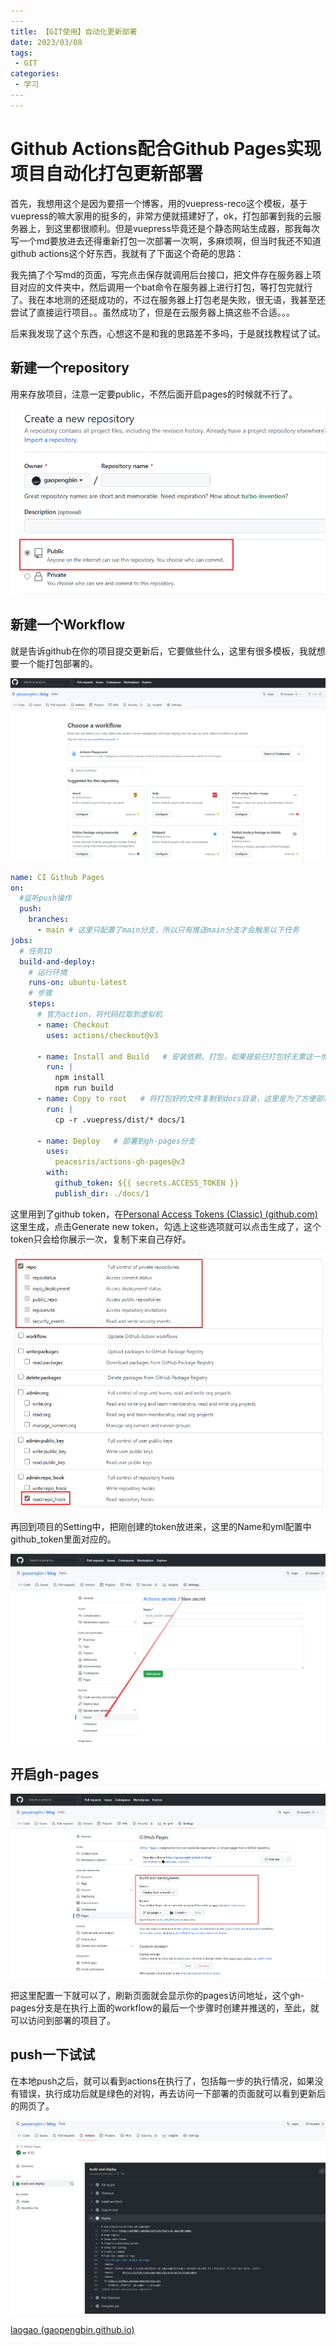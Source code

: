 ```yaml
---
​---
title: 【GIT使用】自动化更新部署
date: 2023/03/08
tags:
 - GIT
categories:
 - 学习
​---
---
```


# Github Actions配合Github Pages实现项目自动化打包更新部署

首先，我想用这个是因为要搭一个博客，用的vuepress-reco这个模板，基于vuepress的嘛大家用的挺多的，非常方便就搭建好了，ok，打包部署到我的云服务器上，到这里都很顺利。但是vuepress毕竟还是个静态网站生成器，那我每次写一个md要放进去还得重新打包一次部署一次啊，多麻烦啊，但当时我还不知道github actions这个好东西，我就有了下面这个奇葩的思路：

我先搞了个写md的页面，写完点击保存就调用后台接口，把文件存在服务器上项目对应的文件夹中，然后调用一个bat命令在服务器上进行打包，等打包完就行了。我在本地测的还挺成功的，不过在服务器上打包老是失败，很无语，我甚至还尝试了直接运行项目。。虽然成功了，但是在云服务器上搞这些不合适。。。

后来我发现了这个东西，心想这不是和我的思路差不多吗，于是就找教程试了试。

## 新建一个repository

用来存放项目，注意一定要public，不然后面开启pages的时候就不行了。

![](https://raw.githubusercontent.com/gaopengbin/PicRepo/main/20230308155000.png)

## 新建一个Workflow

就是告诉github在你的项目提交更新后，它要做些什么，这里有很多模板，我就想要一个能打包部署的。

![](https://raw.githubusercontent.com/gaopengbin/PicRepo/main/20230308155722.png)

```yml
name: CI Github Pages
on:
  #监听push操作
  push:
    branches:
      - main # 这里只配置了main分支，所以只有推送main分支才会触发以下任务
jobs:
  # 任务ID
  build-and-deploy:
    # 运行环境
    runs-on: ubuntu-latest
    # 步骤
    steps:
      # 官方action，将代码拉取到虚拟机
      - name: Checkout  ️ 
        uses: actions/checkout@v3

      - name: Install and Build   # 安装依赖、打包，如果提前已打包好无需这一步
        run: |
          npm install
          npm run build
      - name: Copy to root   # 将打包好的文件复制到docs目录，这里是为了方便部署，如果不需要可以删除
        run: |
          cp -r .vuepress/dist/* docs/1

      - name: Deploy   # 部署到gh-pages分支
        uses:
          peaceiris/actions-gh-pages@v3
        with:
          github_token: ${{ secrets.ACCESS_TOKEN }}
          publish_dir: ./docs/1
```

这里用到了github token，在[Personal Access Tokens (Classic) (github.com)](https://github.com/settings/tokens)这里生成，点击Generate new token，勾选上这些选项就可以点击生成了，这个token只会给你展示一次，复制下来自己存好。

![](https://raw.githubusercontent.com/gaopengbin/PicRepo/main/20230308161557.png)

再回到项目的Setting中，把刚创建的token放进来，这里的Name和yml配置中github_token里面对应的。

![](https://raw.githubusercontent.com/gaopengbin/PicRepo/main/20230308161920.png)

## 开启gh-pages

![](https://raw.githubusercontent.com/gaopengbin/PicRepo/main/20230308162252.png)

把这里配置一下就可以了，刷新页面就会显示你的pages访问地址，这个gh-pages分支是在执行上面的workflow的最后一个步骤时创建并推送的，至此，就可以访问到部署的项目了。

## push一下试试

在本地push之后，就可以看到actions在执行了，包括每一步的执行情况，如果没有错误，执行成功后就是绿色的对钩，再去访问一下部署的页面就可以看到更新后的网页了。

![](https://raw.githubusercontent.com/gaopengbin/PicRepo/main/20230308163230.png)

[laogao (gaopengbin.github.io)](https://gaopengbin.github.io/blog/)